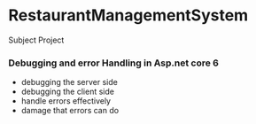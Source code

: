 # RestaurantManagementSystem
Subject Project
### Debugging and error Handling in Asp.net core 6
- debugging the server side
- debugging the client side
- handle errors effectively
- damage that errors can do

